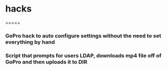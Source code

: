 <h1>hacks</h1>
=====

<h3>GoPro hack to auto configure settings without the need to set everything by hand</h3>
<h3>Script that prompts for users LDAP, downloads mp4 file off of GoPro and then uploads it to DIR</h3>


